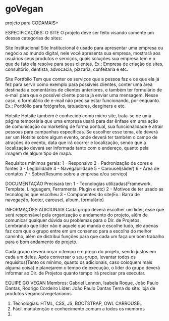 # goVegan
projeto para CODAMAIS+

ESPECIFICAÇÕES:
O SITE
O projeto deve ser feito visando somente um dessas categorias de sites:

Site Institucional
Site Institucional é usado para apresentar uma empresa ou negócio ao mundo digital, nele você apresenta sua empresa, mostrará aos usuários seus produtos e serviços, quais soluções sua empresa tem e o que de fato ela resolve para seus clientes.
Ex.: Empresa de criação de sites, consultório, dentista, advocacia, pizzaria, confeitaria e etc.

Site Portfólio
Tem que conter os serviços que a pessoa faz e os que ela já fez para servir como exemplo para possíveis clientes, conter uma área destinada a comentários de clientes anteriores, e também ter formulário de e-mail para que o possível cliente possa já enviar uma mensagem. Nesse caso, o formulário de e-mail não precisa estar funcionando, por enquanto.
Ex.: Portfólio para fotógrafos, tatuadores, desginers e etc.

Hotsite
Hotsite também é conhecido como micro site, trata-se de uma página temporária que uma empresa usará para dar ênfase em uma ação de comunicação ou marketing de forma pontual, sua funcionalidade é atrair pessoas para campanhas específicas.
Se escolher esse tema, ele deverá ser um Hotsite sobre algum evento, onde deverá ter também o campo de atrações do evento, data que irá ocorrer e localização, sendo que a localização deverá ser informada tanto com o endereço, quanto pela imagem de algum tipo de mapa.

Requisitos mínimos gerais:
1 - Responsivo
2 - Padronização de cores e fontes
3 - Legibilidade
4 - Navegabilidade
5 - Carousel(slider)
6 - Área de contatos
7 - Sobre(Resumo sobre a empresa e/ou serviço)

DOCUMENTAÇÃO
Precisará ter:
1 - Tecnologias utilizadas(Framework, Template, Linguagem, Ferramenta, Plugin e etc)
2 - Motivos de ter usado as tecnologias que escolheu
3 - Componentes do site(Ex.: Barra de navegação, footer, carousel, album, formulário)

INFORMAÇÕES ADICIONAIS
Cada grupo deverá escolher um líder, esse que será responsável pela organização e andamento do projeto, além de comunicar qualquer dúvida ou problemas para o Dir. de Projetos. Lembrando que líder não é aquele que manda e escolhe tudo, ele apenas faz com que o grupo entre em um consenso para a escolha do melhor caminho, além de distribui funções para que cada um faça um bom trabalho para o bom andamento do projeto.

Cada grupo deverá orçar o tempo e o preço do projeto, sendo justos em cada um deles. Após conversar o seu grupo, levantar todos os requisitos(Tanto os mínimo, quanto os adicionais, caso coloquem mais alguma coisa) e planejarem o tempo de execução, o líder do grupo deverá informar ao Dir. de Projetos quanto tempo irá precisar pra executar.



EQUIPE GO VEGAN
Membros: Gabriel Lennon, Isabela Roque, João Paulo Dantas, Rodrigo Cordeiro
Líder: João Paulo Dantas
Tema do site: loja de produtos veganos/vegetarianos

1) Tecnologias: HTML, CSS, JS, BOOTSTRAP, OWL CARROUSEL
2) Fácil manutenção e conhecimento comum a todos os membros
3)

